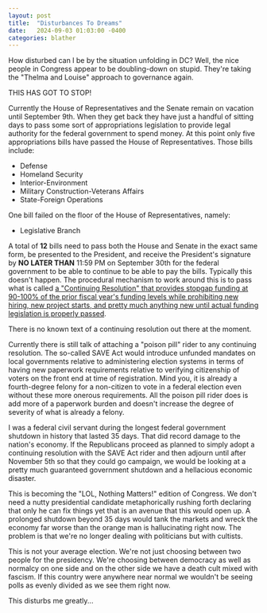 ```yaml
---
layout: post
title:  "Disturbances To Dreams"
date:   2024-09-03 01:03:00 -0400
categories: blather
---
```

How disturbed can I be by the situation unfolding in DC?  Well, the nice people in Congress appear to be doubling-down on stupid.  They're taking the "Thelma and Louise" approach to governance again.

THIS HAS GOT TO STOP!

Currently the House of Representatives and the Senate remain on vacation until September 9th.  When they get back they have just a handful of sitting days to pass some sort of appropriations legislation to provide legal authority for the federal government to spend money.  At this point only five appropriations bills have passed the House of Representatives.  Those bills include:

+ Defense
+ Homeland Security
+ Interior-Environment
+ Military Construction-Veterans Affairs
+ State-Foreign Operations

One bill failed on the floor of the House of Representatives, namely:

+ Legislative Branch

A total of **12** bills need to pass both the House and Senate in the exact same form, be presented to the President, and receive the President's signature by **NO LATER THAN** 11:59 PM on September 30th for the federal government to be able to continue to be able to pay the bills.  Typically this doesn't happen.  The procedural mechanism to work around this is to pass what is called [a "Continuing Resolution" that provides stopgap funding at 90-100% of the prior fiscal year's funding levels while prohibiting new hiring, new project starts, and pretty much anything new until actual funding legislation is properly passed](https://web.archive.org/web/20240816195931/https://bipartisanpolicy.org/explainer/what-to-know-about-continuing-resolutions/).

There is no known text of a continuing resolution out there at the moment.

Currently there is still talk of attaching a "poison pill" rider to any continuing resolution.  The so-called SAVE Act would introduce unfunded mandates on local governments relative to administering election systems in terms of having new paperwork requirements relative to verifying citizenship of voters on the front end at time of registration.  Mind you, it is already a fourth-degree felony for a non-citizen to vote in a federal election even without these more onerous requirements.  All the poison pill rider does is add more of a paperwork burden and doesn't increase the degree of severity of what is already a felony.

I was a federal civil servant during the longest federal government shutdown in history that lasted 35 days.  That did record damage to the nation's economy.  If the Republicans proceed as planned to simply adopt a continuing resolution with the SAVE Act rider and then adjourn until after November 5th so that they could go campaign, we would be looking at a pretty much guaranteed government shutdown and a hellacious economic disaster.

This is becoming the "LOL, Nothing Matters!" edition of Congress.  We don't need a nutty presidential candidate metaphorically rushing forth declaring that only he can fix things yet that is an avenue that this would open up.  A prolonged shutdown beyond 35 days would tank the markets and wreck the economy far worse than the orange man is hallucinating right now.  The problem is that we're no longer dealing with politicians but with cultists.

This is not your average election.  We're not just choosing between two people for the presidency.  We're choosing between democracy as well as normalcy on one side and on the other side we have a death cult mixed with fascism.  If this country were anywhere near normal we wouldn't be seeing polls as evenly divided as we see them right now.

This disturbs me greatly...
